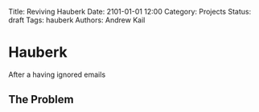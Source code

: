 Title: Reviving Hauberk
Date: 2101-01-01 12:00
Category: Projects
Status: draft
Tags: hauberk
Authors: Andrew Kail

# Hauberk

After a having ignored emails

## The Problem
